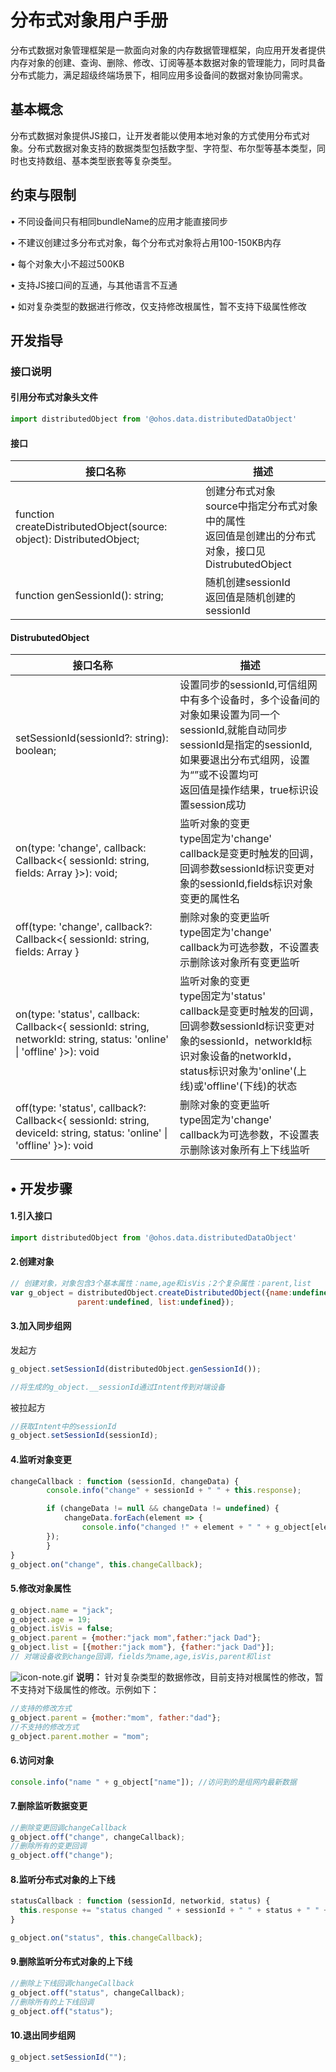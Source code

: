 # 分布式对象用户手册

分布式数据对象管理框架是一款面向对象的内存数据管理框架，向应用开发者提供内存对象的创建、查询、删除、修改、订阅等基本数据对象的管理能力，同时具备分布式能力，满足超级终端场景下，相同应用多设备间的数据对象协同需求。 

## 基本概念

分布式数据对象提供JS接口，让开发者能以使用本地对象的方式使用分布式对象。分布式数据对象支持的数据类型包括数字型、字符型、布尔型等基本类型，同时也支持数组、基本类型嵌套等复杂类型。

## 约束与限制

•	不同设备间只有相同bundleName的应用才能直接同步

•	不建议创建过多分布式对象，每个分布式对象将占用100-150KB内存

•	每个对象大小不超过500KB

•	支持JS接口间的互通，与其他语言不互通

•	如对复杂类型的数据进行修改，仅支持修改根属性，暂不支持下级属性修改

## 开发指导

### 接口说明

#### 引用分布式对象头文件

```js
import distributedObject from '@ohos.data.distributedDataObject'
```

#### 接口

| 接口名称                                                     | 描述                                                         |
| ------------------------------------------------------------ | ------------------------------------------------------------ |
| function createDistributedObject(source: object): DistributedObject; | 创建分布式对象<br>source中指定分布式对象中的属性<br>返回值是创建出的分布式对象，接口见DistrubutedObject |
| function genSessionId(): string;                             | 随机创建sessionId<br>返回值是随机创建的sessionId             |

#### DistrubutedObject

| 接口名称                                                     | 描述                                                         |
| ------------------------------------------------------------ | ------------------------------------------------------------ |
| setSessionId(sessionId?: string): boolean;                   | 设置同步的sessionId,可信组网中有多个设备时，多个设备间的对象如果设置为同一个sessionId,就能自动同步<br>sessionId是指定的sessionId,如果要退出分布式组网，设置为“”或不设置均可<br>返回值是操作结果，true标识设置session成功 |
| on(type: 'change', callback: Callback<{ sessionId: string, fields: Array<string> }>): void; | 监听对象的变更<br>type固定为'change'<br>callback是变更时触发的回调，回调参数sessionId标识变更对象的sessionId,fields标识对象变更的属性名 |
| off(type: 'change', callback?: Callback<{ sessionId: string, fields: Array<string> } | 删除对象的变更监听<br>type固定为'change'<br>callback为可选参数，不设置表示删除该对象所有变更监听 |
| on(type: 'status', callback: Callback<{ sessionId: string, networkId: string, status: 'online' \| 'offline' }>): void | 监听对象的变更<br/>type固定为'status'<br/>callback是变更时触发的回调，回调参数sessionId标识变更对象的sessionId，networkId标识对象设备的networkId，status标识对象为'online'(上线)或'offline'(下线)的状态 |
| off(type: 'status', callback?: Callback<{ sessionId: string, deviceId: string, status: 'online' \| 'offline' }>): void | 删除对象的变更监听<br/>type固定为'change'<br/>callback为可选参数，不设置表示删除该对象所有上下线监听 |

## •	开发步骤

 #### 1.引入接口
```js
import distributedObject from '@ohos.data.distributedDataObject'
```

  #### 2.创建对象
```js
// 创建对象，对象包含3个基本属性：name,age和isVis；2个复杂属性：parent,list
var g_object = distributedObject.createDistributedObject({name:undefined, age:undefined, isVis:true, 
               parent:undefined, list:undefined});
```
 #### 3.加入同步组网

发起方

```js
g_object.setSessionId(distributedObject.genSessionId());

//将生成的g_object.__sessionId通过Intent传到对端设备
```

被拉起方

```js
//获取Intent中的sessionId
g_object.setSessionId(sessionId);
```



 #### 4.监听对象变更

```js
changeCallback : function (sessionId, changeData) {
        console.info("change" + sessionId + " " + this.response);

        if (changeData != null && changeData != undefined) {
            changeData.forEach(element => {
                console.info("changed !" + element + " " + g_object[element]);
        });
        }
} 
g_object.on("change", this.changeCallback);
```
#### 5.修改对象属性

```js
g_object.name = "jack";
g_object.age = 19;
g_object.isVis = false; 
g_object.parent = {mother:"jack mom",father:"jack Dad"};
g_object.list = [{mother:"jack mom"}, {father:"jack Dad"}];
// 对端设备收到change回调，fields为name,age,isVis,parent和list
```
![icon-note.gif](https://gitee.com/li_juntao/docs/raw/master/zh-cn/application-dev/database/public_sys-resources/icon-note.gif) **说明：** 针对复杂类型的数据修改，目前支持对根属性的修改，暂不支持对下级属性的修改。示例如下：

```js
//支持的修改方式
g_object.parent = {mother:"mom", father:"dad"};
//不支持的修改方式
g_object.parent.mother = "mom";
```

#### 6.访问对象

```js
console.info("name " + g_object["name"]); //访问到的是组网内最新数据
```
#### 7.删除监听数据变更

```js
//删除变更回调changeCallback
g_object.off("change", changeCallback);
//删除所有的变更回调
g_object.off("change"); 
```

#### 8.监听分布式对象的上下线

```js
statusCallback : function (sessionId, networkid, status) {
  this.response += "status changed " + sessionId + " " + status + " " + networkId;
}

g_object.on("status", this.changeCallback);
```

#### 9.删除监听分布式对象的上下线

```js
//删除上下线回调changeCallback
g_object.off("status", changeCallback);
//删除所有的上下线回调
g_object.off("status");
```

#### 10.退出同步组网

```js
g_object.setSessionId("");
```

